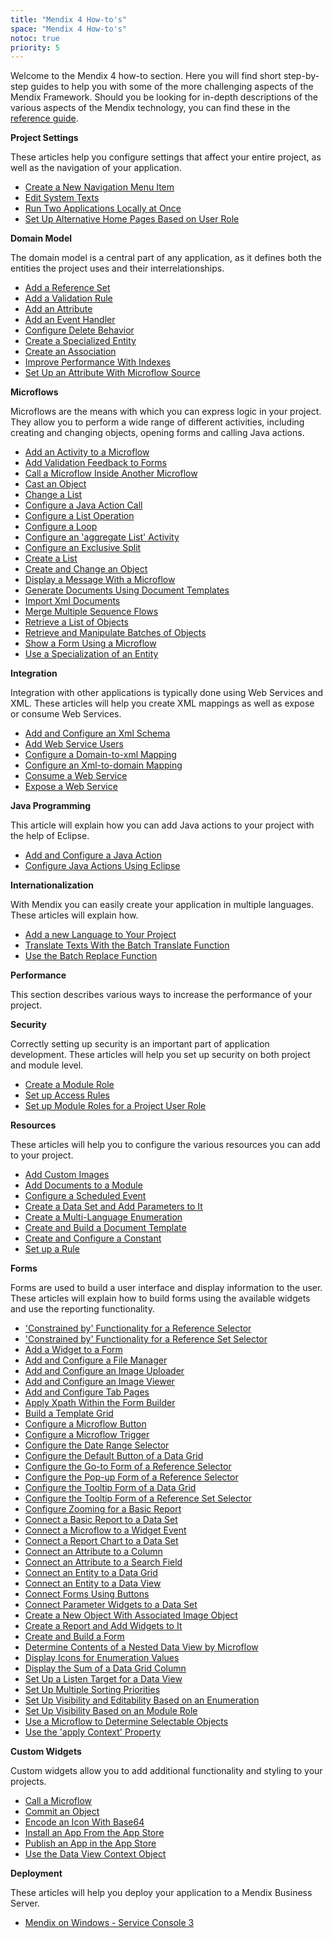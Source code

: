```yaml
---
title: "Mendix 4 How-to's"
space: "Mendix 4 How-to's"
notoc: true
priority: 5
---
```

Welcome to the Mendix 4 how-to section. Here you will find short step-by-step guides to help you with some of the more challenging aspects of the Mendix Framework. Should you be looking for in-depth descriptions of the various aspects of the Mendix technology, you can find these in the [reference guide](/refguide4/).

**Project Settings**

These articles help you configure settings that affect your entire project, as well as the navigation of your application.

*   [Create a New Navigation Menu Item](create-a-new-navigation-menu-item)
*   [Edit System Texts](edit-system-texts)
*   [Run Two Applications Locally at Once](run-two-applications-locally-at-once)
*   [Set Up Alternative Home Pages Based on User Role](set-up-alternative-home-pages-based-on-user-role)

**Domain Model**

The domain model is a central part of any application, as it defines both the entities the project uses and their interrelationships.

*   [Add a Reference Set](add-a-reference-set)
*   [Add a Validation Rule](add-a-validation-rule)
*   [Add an Attribute](add-an-attribute)
*   [Add an Event Handler](add-an-event-handler)
*   [Configure Delete Behavior](configure-delete-behavior)
*   [Create a Specialized Entity](create-a-specialized-entity)
*   [Create an Association](create-an-association)
*   [Improve Performance With Indexes](improve-performance-with-indexes)
*   [Set Up an Attribute With Microflow Source](set-up-an-attribute-with-microflow-source)

**Microflows**

Microflows are the means with which you can express logic in your project. They allow you to perform a wide range of different activities, including creating and changing objects, opening forms and calling Java actions.

*   [Add an Activity to a Microflow](add-an-activity-to-a-microflow)
*   [Add Validation Feedback to Forms](add-validation-feedback-to-forms)
*   [Call a Microflow Inside Another Microflow](call-a-microflow-inside-another-microflow)
*   [Cast an Object](cast-an-object)
*   [Change a List](change-a-list)
*   [Configure a Java Action Call](configure-a-java-action-call)
*   [Configure a List Operation](configure-a-list-operation)
*   [Configure a Loop](configure-a-loop)
*   [Configure an 'aggregate List' Activity](configure-an-aggregate-list-activity)
*   [Configure an Exclusive Split](configure-an-exclusive-split)
*   [Create a List](create-a-list)
*   [Create and Change an Object](create-and-change-an-object)
*   [Display a Message With a Microflow](display-a-message-with-a-microflow)
*   [Generate Documents Using Document Templates](generate-documents-using-document-templates)
*   [Import Xml Documents](import-xml-documents)
*   [Merge Multiple Sequence Flows](merge-multiple-sequence-flows)
*   [Retrieve a List of Objects](retrieve-a-list-of-objects)
*   [Retrieve and Manipulate Batches of Objects](retrieve-and-manipulate-batches-of-objects)
*   [Show a Form Using a Microflow](show-a-form-using-a-microflow)
*   [Use a Specialization of an Entity](use-a-specialization-of-an-entity)

**Integration**

Integration with other applications is typically done using Web Services and XML. These articles will help you create XML mappings as well as expose or consume Web Services.

*   [Add and Configure an Xml Schema](add-and-configure-an-xml-schema)
*   [Add Web Service Users](add-web-service-users)
*   [Configure a Domain-to-xml Mapping](configure-a-domain-to-xml-mapping)
*   [Configure an Xml-to-domain Mapping](configure-an-xml-to-domain-mapping)
*   [Consume a Web Service](consume-a-web-service)
*   [Expose a Web Service](expose-a-web-service)

**Java Programming**

This article will explain how you can add Java actions to your project with the help of Eclipse.

*   [Add and Configure a Java Action](add-and-configure-a-java-action)
*   [Configure Java Actions Using Eclipse](configure-java-actions-using-eclipse)

**Internationalization**

With Mendix you can easily create your application in multiple languages. These articles will explain how.

*   [Add a new Language to Your Project](add-a-new-language-to-your-project)
*   [Translate Texts With the Batch Translate Function](translate-texts-with-the-batch-translate-function)
*   [Use the Batch Replace Function](use-the-batch-replace-function)

**Performance**

This section describes various ways to increase the performance of your project.

**Security**

Correctly setting up security is an important part of application development. These articles will help you set up security on both project and module level.

*   [Create a Module Role](create-a-module-role)
*   [Set up Access Rules](set-up-access-rules)
*   [Set up Module Roles for a Project User Role](set-up-module-roles-for-a-project-user-role)

**Resources**

These articles will help you to configure the various resources you can add to your project.

*   [Add Custom Images](add-custom-images)
*   [Add Documents to a Module](add-documents-to-a-module)
*   [Configure a Scheduled Event](configure-a-scheduled-event)
*   [Create a Data Set and Add Parameters to It](create-a-data-set-and-add-parameters-to-it)
*   [Create a Multi-Language Enumeration](create-a-multi-language-enumeration)
*   [Create and Build a Document Template](create-and-build-a-document-template)
*   [Create and Configure a Constant](create-and-configure-a-constant)
*   [Set up a Rule](set-up-a-rule)

**Forms**

Forms are used to build a user interface and display information to the user. These articles will explain how to build forms using the available widgets and use the reporting functionality.

*   ['Constrained by' Functionality for a Reference Selector](constrained-by-functionality-for-a-reference-selector)
*   ['Constrained by' Functionality for a Reference Set Selector](constrained-by-functionality-for-a-reference-set-selector)
*   [Add a Widget to a Form](add-a-widget-to-a-form)
*   [Add and Configure a File Manager](add-and-configure-a-file-manager)
*   [Add and Configure an Image Uploader](add-and-configure-an-image-uploader)
*   [Add and Configure an Image Viewer](add-and-configure-an-image-viewer)
*   [Add and Configure Tab Pages](add-and-configure-tab-pages)
*   [Apply Xpath Within the Form Builder](apply-xpath-within-the-form-builder)
*   [Build a Template Grid](build-a-template-grid)
*   [Configure a Microflow Button](configure-a-microflow-button)
*   [Configure a Microflow Trigger](configure-a-microflow-trigger)
*   [Configure the Date Range Selector](configure-the-date-range-selector)
*   [Configure the Default Button of a Data Grid](configure-the-default-button-of-a-data-grid)
*   [Configure the Go-to Form of a Reference Selector](configure-the-go-to-form-of-a-reference-selector)
*   [Configure the Pop-up Form of a Reference Selector](configure-the-pop-up-form-of-a-reference-selector)
*   [Configure the Tooltip Form of a Data Grid](configure-the-tooltip-form-of--a-data-grid)
*   [Configure the Tooltip Form of a Reference Set Selector](configure-the-tooltip-form-of-a-reference-set-selector)
*   [Configure Zooming for a Basic Report](configure-zooming-for-a-basic-report)
*   [Connect a Basic Report to a Data Set](connect-a-basic-report-to-a-data-set)
*   [Connect a Microflow to a Widget Event](connect-a-microflow-to-a-widget-event)
*   [Connect a Report Chart to a Data Set](connect-a-report-chart-to-a-data-set)
*   [Connect an Attribute to a Column](connect-an-attribute-to-a-column)
*   [Connect an Attribute to a Search Field](connect-an-attribute-to-a-search-field)
*   [Connect an Entity to a Data Grid](connect-an-entity-to-a-data-grid)
*   [Connect an Entity to a Data View](connect-an-entity-to-a-data-view)
*   [Connect Forms Using Buttons](connect-forms-using-buttons)
*   [Connect Parameter Widgets to a Data Set](connect-parameter-widgets-to-a-data-set)
*   [Create a New Object With Associated Image Object](create-a-new-object-with-associated-image-object)
*   [Create a Report and Add Widgets to It](create-a-report-and-add-widgets-to-it)
*   [Create and Build a Form](create-and-build-a-form)
*   [Determine Contents of a Nested Data View by Microflow](determine-contents-of-a-nested-data-view-by-microflow)
*   [Display Icons for Enumeration Values](display-icons-for-enumeration-values)
*   [Display the Sum of a Data Grid Column](display-the-sum-of-a-data-grid-column)
*   [Set Up a Listen Target for a Data View](set-up-a-listen-target-for-a-data-view)
*   [Set Up Multiple Sorting Priorities](set-up-multiple-sorting-priorities)
*   [Set Up Visibility and Editability Based on an Enumeration](set-up-visibility-and-editability-based-on-an-enumeration)
*   [Set Up Visibility Based on an Module Role](set-up-visibility-based-on-an-module-role)
*   [Use a Microflow to Determine Selectable Objects](use-a-microflow-to-determine-selectable-objects)
*   [Use the 'apply Context' Property](use-the-apply-context-property)

**Custom Widgets**

Custom widgets allow you to add additional functionality and styling to your projects.

*   [Call a Microflow](call-a-microflow)
*   [Commit an Object](commit-an-object)
*   [Encode an Icon With Base64](encode-an-icon-with-base64)
*   [Install an App From the App Store](install-an-app-from-the-appstore)
*   [Publish an App in the App Store](publish-an-app-in-the-appstore)
*   [Use the Data View Context Object](use-the-data-view-context-object)

**Deployment**

These articles will help you deploy your application to a Mendix Business Server.

*   [Mendix on Windows - Service Console 3](mendix-on-windows---service-console-3)
